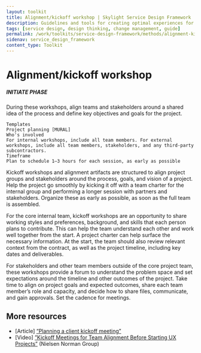 ```yaml
---
layout: toolkit
title: Alignment/kickoff workshop | Skylight Service Design Framework
description: Guidelines and tools for creating optimal experiences for both users and your organization.
tags: [service design, design thinking, change management, guide]
permalink: /work/toolkits/service-design-framework/methods/alignment-kickoff-workshop/
sidenav: service_design_framework
content_type: Toolkit
---
```


# Alignment/kickoff workshop


##### INITIATE PHASE

During these workshops, align teams and stakeholders around a shared idea of the process and define key objectives and goals for the project.


```
Templates
Project planning [MURAL]
Who's involved
For internal workshops, include all team members. For external workshops, include all team members, stakeholders, and any third-party subcontractors.
Timeframe
Plan to schedule 1–3 hours for each session, as early as possible
```

Kickoff workshops and alignment artifacts are structured to align project groups and stakeholders around the process, goals, and vision of a project. Help the project go smoothly by kicking it off with a team charter for the internal group and performing a longer session with partners and stakeholders. Organize these as early as possible, as soon as the full team is assembled.

For the core internal team, kickoff workshops are an opportunity to share working styles and preferences, background, and skills that each person plans to contribute. This can help the team understand each other and work well together from the start. A project charter can help surface the necessary information. At the start, the team should also review relevant context from the contract, as well as the project timeline, including key dates and deliverables.

For stakeholders and other team members outside of the core project team, these workshops provide a forum to understand the problem space and set expectations around the timeline and other outcomes of the project. Take time to align on project goals and expected outcomes, share each team member’s role and capacity, and decide how to share files, communicate, and gain approvals. Set the cadence for meetings.


## More resources



* [Article] [“Planning a client kickoff meeting”](https://medium.com/@jaf_designer/why-product-thinking-is-the-next-big-thing-in-ux-design-ee7de959f3fe)
* [Video] [”Kickoff Meetings for Team Alignment Before Starting UX Projects”](http://nngroup.com/videos/kickoff-meetings/) (Nielsen Norman Group)

